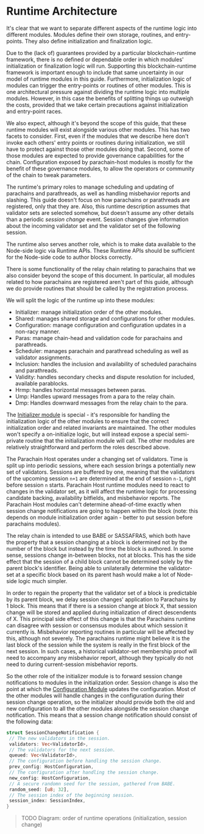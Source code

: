 # Runtime Architecture

It's clear that we want to separate different aspects of the runtime logic into different modules. Modules define their own storage, routines, and entry-points. They also define initialization and finalization logic.

Due to the (lack of) guarantees provided by a particular blockchain-runtime framework, there is no defined or dependable order in which modules' initialization or finalization logic will run. Supporting this blockchain-runtime framework is important enough to include that same uncertainty in our model of runtime modules in this guide. Furthermore, initialization logic of modules can trigger the entry-points or routines of other modules. This is one architectural pressure against dividing the runtime logic into multiple modules. However, in this case the benefits of splitting things up outweigh the costs, provided that we take certain precautions against initialization and entry-point races.

We also expect, although it's beyond the scope of this guide, that these runtime modules will exist alongside various other modules. This has two facets to consider. First, even if the modules that we describe here don't invoke each others' entry points or routines during initialization, we still have to protect against those other modules doing that. Second, some of those modules are expected to provide governance capabilities for the chain. Configuration exposed by parachain-host modules is mostly for the benefit of these governance modules, to allow the operators or community of the chain to tweak parameters.

The runtime's primary roles to manage scheduling and updating of parachains and parathreads, as well as handling misbehavior reports and slashing. This guide doesn't focus on how parachains or parathreads are registered, only that they are. Also, this runtime description assumes that validator sets are selected somehow, but doesn't assume any other details than a periodic _session change_ event. Session changes give information about the incoming validator set and the validator set of the following session.

The runtime also serves another role, which is to make data available to the Node-side logic via Runtime APIs. These Runtime APIs should be sufficient for the Node-side code to author blocks correctly.

There is some functionality of the relay chain relating to parachains that we also consider beyond the scope of this document. In particular, all modules related to how parachains are registered aren't part of this guide, although we do provide routines that should be called by the registration process.

We will split the logic of the runtime up into these modules:

* Initializer: manage initialization order of the other modules.
* Shared: manages shared storage and configurations for other modules.
* Configuration: manage configuration and configuration updates in a non-racy manner.
* Paras: manage chain-head and validation code for parachains and parathreads.
* Scheduler: manages parachain and parathread scheduling as well as validator assignments.
* Inclusion: handles the inclusion and availability of scheduled parachains and parathreads.
* Validity: handles secondary checks and dispute resolution for included, available parablocks.
* Hrmp: handles horizontal messages between paras.
* Ump: Handles upward messages from a para to the relay chain.
* Dmp: Handles downward messages from the relay chain to the para.

The [Initializer module](initializer.md) is special - it's responsible for handling the initialization logic of the other modules to ensure that the correct initialization order and related invariants are maintained. The other modules won't specify a on-initialize logic, but will instead expose a special semi-private routine that the initialization module will call. The other modules are relatively straightforward and perform the roles described above.

The Parachain Host operates under a changing set of validators. Time is split up into periodic sessions, where each session brings a potentially new set of validators. Sessions are buffered by one, meaning that the validators of the upcoming session `n+1` are determined at the end of session `n-1`, right before session `n` starts. Parachain Host runtime modules need to react to changes in the validator set, as it will affect the runtime logic for processing candidate backing, availability bitfields, and misbehavior reports. The Parachain Host modules can't determine ahead-of-time exactly when session change notifications are going to happen within the block (note: this depends on module initialization order again - better to put session before parachains modules).

The relay chain is intended to use BABE or SASSAFRAS, which both have the property that a session changing at a block is determined not by the number of the block but instead by the time the block is authored. In some sense, sessions change in-between blocks, not at blocks. This has the side effect that the session of a child block cannot be determined solely by the parent block's identifier. Being able to unilaterally determine the validator-set at a specific block based on its parent hash would make a lot of Node-side logic much simpler.

In order to regain the property that the validator set of a block is predictable by its parent block, we delay session changes' application to Parachains by 1 block. This means that if there is a session change at block X, that session change will be stored and applied during initialization of direct descendents of X. This principal side effect of this change is that the Parachains runtime can disagree with session or consensus modules about which session it currently is. Misbehavior reporting routines in particular will be affected by this, although not severely. The parachains runtime might believe it is the last block of the session while the system is really in the first block of the next session. In such cases, a historical validator-set membership proof will need to accompany any misbehavior report, although they typically do not need to during current-session misbehavior reports.

So the other role of the initializer module is to forward session change notifications to modules in the initialization order. Session change is also the point at which the [Configuration Module](configuration.md) updates the configuration. Most of the other modules will handle changes in the configuration during their session change operation, so the initializer should provide both the old and new configuration to all the other
modules alongside the session change notification. This means that a session change notification should consist of the following data:

```rust
struct SessionChangeNotification {
 // The new validators in the session.
 validators: Vec<ValidatorId>,
 // The validators for the next session.
 queued: Vec<ValidatorId>,
 // The configuration before handling the session change.
 prev_config: HostConfiguration,
 // The configuration after handling the session change.
 new_config: HostConfiguration,
 // A secure randomn seed for the session, gathered from BABE.
 random_seed: [u8; 32],
 // The session index of the beginning session.
 session_index: SessionIndex,
}
```

> TODO Diagram: order of runtime operations (initialization, session change)
